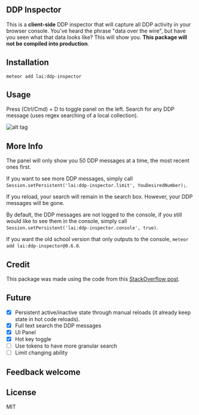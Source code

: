 ## DDP Inspector

This is a __client-side__ DDP inspector that will capture all DDP activity in your browser console. You've heard the phrase "data over the wire", but have you seen what that data looks like? This will show you. __This package will not be compiled into production__.

## Installation

```
meteor add lai:ddp-inspector
```

## Usage

Press (Ctrl/Cmd) + D to toggle panel on the left.
Search for any DDP message (uses regex searching of a local collection).

![alt tag](https://raw.github.com/rclai/meteor-ddp-inspector/master/screenshot.png)

## More Info

The panel will only show you 50 DDP messages at a time, the most recent ones first. 

If you want to see more DDP messages, simply call `Session.setPersistent('lai:ddp-inspector.limit', YouDesiredNumber);`.

If you reload, your search will remain in the search box. However, your DDP messages will be gone.

By default, the DDP messages are not logged to the console, if you still would like to see them in the console, simply call `Session.setPersistent('lai:ddp-inspector.console', true)`.

If you want the old school version that only outputs to the console, `meteor add lai:ddp-inspector@0.6.0`.

## Credit

This package was made using the code from this [StackOverflow post](http://stackoverflow.com/a/25373867/620010).

## Future

* [x] Persistent active/inactive state through manual reloads (it already keep state in hot code reloads).
* [x] Full text search the DDP messages
* [x] UI Panel
* [x] Hot key toggle
* [ ] Use tokens to have more granular search
* [ ] Limit changing ability

## Feedback welcome

## License

MIT
